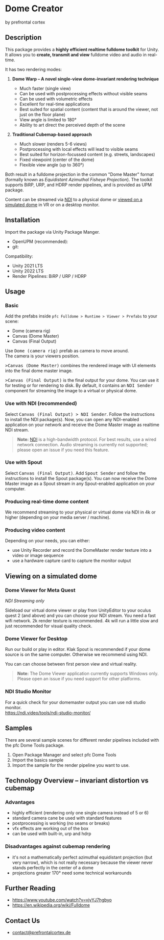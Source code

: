 # Dome Creator
by prefrontal cortex

## Description

This package provides a **highly efficient realtime fulldome toolkit** for Unity. It allows you to **create, transmit and view** fulldome video and audio in real-time. 

It has two rendering modes: 

1. **Dome Warp – A novel single-view dome-invariant rendering technique**
   - Much faster (single view)
   - Can be used with postprocessing effects without visible seams
   - Can be used with volumetric effects   
   - Excellent for real-time applications  
   - Best suited for spatial content (content that is around the viewer, not just on the floor plane)  
   - View angle is limited to 180°  
   - Ability to art direct the perceived depth of the scene
   
2. **Traditional Cubemap-based approach**
   - Much slower (renders 5-6 views)  
   - Postprocessing with local effects will lead to visible seams
   - Best suited for horizon-focussed content (e.g. streets, landscapes)
   - Fixed viewpoint (center of the dome)
   - Flexible view angle (up to 360°)  

Both result in a fulldome projection in the common "Dome Master" format (formally known as _Equidistant Azimuthal Fisheye Projection_). 
The toolkit supports BiRP, URP, and HDRP render pipelines, and is provided as UPM package.  

Content can be streamed via [NDI](https://ndi.video/tools/download/) to a physical dome or [viewed on a simulated dome](https://github.com/prefrontalcortex/DomeTools) in VR or on a desktop monitor. 

## Installation

Import the package via Unity Package Manger.
- OpenUPM (recommended): 
- git: 

Compatibility:

- Unity 2021 LTS
- Unity 2022 LTS
- Render Pipelines: BiRP / URP / HDRP

## Usage

### Basic

Add the prefabs inside `pfc Fulldome > Runtime > Viewer > Prefabs` to your scene:
- Dome (camera rig)  
- Canvas (Dome Master)  
- Canvas (Final Output)  

Use <kbd>Dome (camera rig)</kbd> prefab as camera to move around.  
The camera is your viewers position.  

<kbd>>Canvas (Dome Master)</kbd> combines the rendered image with UI elements into the final dome master image.

<kbd>>Canvas (Final Output)</kbd> is the final output for your dome. You can use it for testing or for rendering to disk. By default, it contains an <kbd>NDI Sender</kbd> component for streaming the image to a virtual or physical dome.

### Use with NDI (recommended)

Select <kbd>Canvas (Final Output) > NDI Sender</kbd>. Follow the instructions to install the NDI package(s). Now, you can open any NDI-enabled application on your network and receive the Dome Master image as realtime NDI stream.

> **Note:** [NDI](https://newtek.com) is a high-bandwidth protocol. For best results, use a wired network connection. Audio streaming is currently not supported; please open an issue if you need this feature.  

### Use with Spout

Select <kbd>Canvas (Final Output)</kbd>. Add <kbd>Spout Sender</kbd> and follow the instructions to install the Spout package(s). You can now receive the Dome Master image as a Spout stream in any Spout-enabled application on your computer.  

### Producing real-time dome content

We recommend streaming to your physical or virtual dome via NDI in 4k or higher (depending on your media server / machine).

### Producing video content

Depending on your needs, you can either:

- use Unity Recorder and record the DomeMaster render texture into a video or image sequence
- use a hardware capture card to capture the monitor output

## Viewing on a simulated dome

### Dome Viewer for Meta Quest
<p><i>NDI Streaming only</i></p>
Sideload our virtual dome viewer or play from UnityEditor to your oculus quest 2 (and above) and you can choose your NDI stream. You need a fast wifi network.
2k render texture is recommended. 4k will run a little slow and just recommended for visual quality check.

### Dome Viewer for Desktop
Run our build or play in editor. Klak Spout is recommended if your dome source is on the same computer. Otherwise we recommend using NDI.

You can can choose between first person view and virtual reality.

> **Note:** The Dome Viewer application currently supports Windows only. Please open an issue if you need support for other platforms.  

### NDI Studio Monitor
For a quick check for your domemaster output you can use ndi studio monitor.  
https://ndi.video/tools/ndi-studio-monitor/

## Samples
There are several sample scenes for different render pipelines included with the pfc Dome Tools package.  
1. Open Package Manager and select pfc Dome Tools
2. Import the basics sample
3. Import the sample for the render pipeline you want to use.

## Technology Overview – invariant distortion vs cubemap

### Advantages
- highly efficient (rendering only one single camera instead of 5 or 6)
- standard camera cane be used with standard features
- postprocessing is working (no seams or breaks)
- vfx effects are working out of the box
- can be used with built-in, urp and hdrp

### Disadvantages against cubemap rendering
- it's not a mathematically perfect azimuthal equidistant projection (but very narrow), which is not really necessary because the viewer never stands perfectly in the center of a dome
- projections greater 170° need some technical workarounds

## Further Reading
- https://www.youtube.com/watch?v=vjvYJ7hgbyo
- https://en.wikipedia.org/wiki/Fulldome

## Contact Us
- contact@prefrontalcortex.de